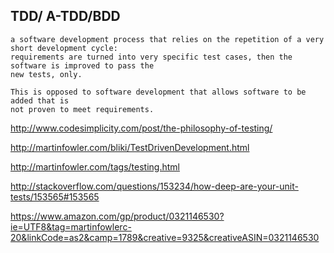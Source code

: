 TDD/ A-TDD/BDD
-------------

```
a software development process that relies on the repetition of a very short development cycle: 
requirements are turned into very specific test cases, then the software is improved to pass the 
new tests, only. 

This is opposed to software development that allows software to be added that is 
not proven to meet requirements.
```

http://www.codesimplicity.com/post/the-philosophy-of-testing/

http://martinfowler.com/bliki/TestDrivenDevelopment.html

http://martinfowler.com/tags/testing.html

http://stackoverflow.com/questions/153234/how-deep-are-your-unit-tests/153565#153565

https://www.amazon.com/gp/product/0321146530?ie=UTF8&tag=martinfowlerc-20&linkCode=as2&camp=1789&creative=9325&creativeASIN=0321146530

